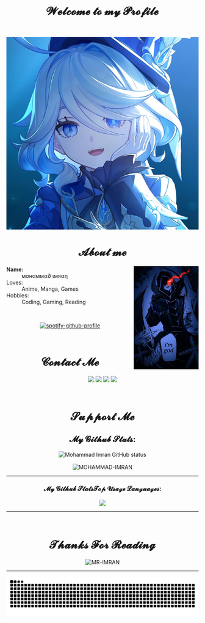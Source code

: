 <body>
  <center>
<h1 align="center">𝓦𝓮𝓵𝓬𝓸𝓶𝓮 𝓽𝓸 𝓶𝔂 𝓟𝓻𝓸𝓯𝓲𝓵𝓮</h1>
<br>
<div align="center">
  
![MR IMRAN](./IMRAN1.jpg)

<h1 align="center">  𝓐𝓫𝓸𝓾𝓽 𝓶𝓮 </h1>
</div>
<div align="center">
  <!-- <img src="https://i.imgur.com/jx17oHT.gif"> -->
</div>
<div>
  <div align="center">
    <img src="./2c4542649a439792ce53f5e2cdcb4aff.jpg" align="right" width="170" height="270">

<dl>
    <dt align="left"><strong>Name:</strong></dt>
    <dd align="left">мσнαммα∂ ιмяαη</dd>
    <dt align="left">Loves:</dt>
    <dd align="left">Anime, Manga, Games</dd>
    <dt align="left">Hobbies:</dt>
    <dd align="left">Coding,
      Gaming,
      Reading</dd>
</dl>
<br>

[![spotify-github-profile](https://spotify-github-profile.kittinanx.com/api/view?uid=31fe2ev5ldx3dlfb5t2qszogktce&cover_image=true&theme=novatorem&show_offline=false&background_color=121212&interchange=true&bar_color=53b14f&bar_color_cover=true)](https://accesscardzbd.com/Mohammad-Imran)

<br>
<div align="center">
    <h1> 𝓒𝓸𝓷𝓽𝓪𝓬𝓽 𝓜𝓮 </h1>
</div>
<p align='center'>
  <a href="https://accesscardzbd.com/Mohammad-Imran"><img src="https://img.shields.io/badge/WEBSITE-2e3440?style=for-the-badge"/></a>
  <a href="https://instagram.com/imran.ahmed099"><img src="https://img.shields.io/badge/INSTAGRAM-2e3440?style=for-the-badge"/></a>
  <a href="https://t.me/Imran_bhai60"><img src="https://img.shields.io/badge/TELEGRAM-2e3440?style=for-the-badge"/></a>
    <a href="https://wa.me/+8801689903267"><img src="https://img.shields.io/badge/WHATSAPP-2e3440?style=for-the-badge"/></a>
</p>
<br>

<div align="center">
    <h1> 𝓢𝓾𝓹𝓹𝓸𝓻𝓽 𝓜𝓮 </h1>
</div>


## 𝓜𝔂 𝓖𝓲𝓽𝓱𝓾𝓫 𝓢𝓽𝓪𝓽𝓼:

<p>
  <img align="center" src="https://github-readme-stats.vercel.app/api?username=MR-IMRAN-60&show_icons=true&include_all_commits=true&theme=radical&hide_border=false" alt="Mohammad Imran GitHub status" />
</p>
<p>
  <img align="center" src="https://github-readme-streak-stats.herokuapp.com/?user=MR-IMRAN-60&theme=algolia" alt="MOHAMMAD-IMRAN" />
</p>

---

### 𝓜𝔂 𝓖𝓲𝓽𝓱𝓾𝓫 𝓢𝓽𝓪𝓽𝓼𝓣𝓸𝓹 𝓤𝓼𝓪𝓰𝓮 𝓛𝓪𝓷𝓰𝓾𝓪𝓰𝓮𝓼:

<img align="center" src="https://github-readme-stats.vercel.app/api/top-langs/?username=MR-IMRAN-60&layout=compact&theme=algolia&hide_border=true&&langs_count=10" />

---



<br>
<div align="center">
    <h1> 𝓣𝓱𝓪𝓷𝓴𝓼 𝓕𝓸𝓻 𝓡𝓮𝓪𝓭𝓲𝓷𝓰 </h1>
</div>
<img src="https://count.getloli.com/get/@:MR-IMRAN?theme=gelbooru" alt="MR-IMRAN" />

_______________________

![Animation](https://raw.githubusercontent.com/IRON-M4N/IRON-M4N/output/github-contribution-grid-snake-dark.svg)
